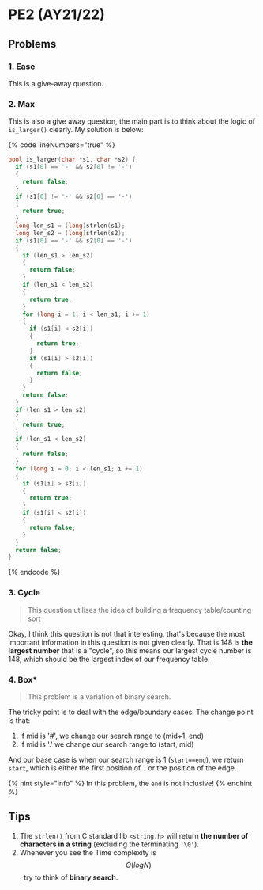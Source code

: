 # PE2 (AY21/22)

## Problems

### 1. Ease

This is a give-away question.

### 2. Max

This is also a give away question, the main part is to think about the logic of `is_larger()` clearly. My solution is below:

{% code lineNumbers="true" %}
```c
bool is_larger(char *s1, char *s2) {
  if (s1[0] == '-' && s2[0] != '-')
  {
    return false;
  }
  if (s1[0] != '-' && s2[0] == '-')
  {
    return true;
  }
  long len_s1 = (long)strlen(s1);
  long len_s2 = (long)strlen(s2);
  if (s1[0] == '-' && s2[0] == '-')
  {
    if (len_s1 > len_s2)
    {
      return false;
    }
    if (len_s1 < len_s2)
    {
      return true;
    }
    for (long i = 1; i < len_s1; i += 1)
    {
      if (s1[i] < s2[i])
      {
        return true;
      }
      if (s1[i] > s2[i])
      {
        return false;
      }
    }
    return false;
  }
  if (len_s1 > len_s2)
  {
    return true;
  }
  if (len_s1 < len_s2)
  {
    return false;
  }
  for (long i = 0; i < len_s1; i += 1)
  { 
    if (s1[i] > s2[i])
    {
      return true;
    }
    if (s1[i] < s2[i])
    {
      return false;
    }
  }
  return false;
}
```
{% endcode %}

### 3. Cycle

> This question utilises the idea of building a frequency table/counting sort

Okay, I think this question is not that interesting, that's because the most important information in this question is not given clearly. That is 148 is **the largest number** that is a "cycle", so this means our largest cycle number is 148, which should be the largest index of our frequency table.

### 4. Box\*

> This problem is a variation of binary search.

The tricky point is to deal with the edge/boundary cases. The change point is that:

1. If mid is '#', we change our search range to (mid+1, end)
2. If mid is '.' we change our search range to (start, mid)

And our base case is when our search range is 1 (`start==end`), we return `start`, which is either the first position of `.` or the position of the edge.

{% hint style="info" %}
In this problem, the `end` is not inclusive!
{% endhint %}

## Tips

1. The `strlen()` from C standard lib `<string.h>` will return **the number of characters in a string** (excluding the terminating `'\0'`).
2. Whenever you see the Time complexity is $$O(logN)$$, try to think of **binary search**.
